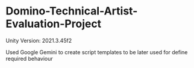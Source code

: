 # Domino-Technical-Artist-Evaluation-Project

Unity Version: 2021.3.45f2

Used Google Gemini to create script templates to be later used for define required behaviour





